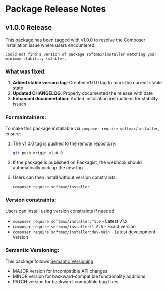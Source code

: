 # Package Release Notes

## v1.0.0 Release

This package has been tagged with v1.0.0 to resolve the Composer installation issue where users encountered:

```
Could not find a version of package softmax/installer matching your minimum-stability (stable).
```

### What was fixed:

1. **Added stable version tag**: Created v1.0.0 tag to mark the current stable state
2. **Updated CHANGELOG**: Properly documented the release with date
3. **Enhanced documentation**: Added installation instructions for stability issues

### For maintainers:

To make this package installable via `composer require softmax/installer`, ensure:

1. The v1.0.0 tag is pushed to the remote repository:
   ```bash
   git push origin v1.0.0
   ```

2. If the package is published on Packagist, the webhook should automatically pick up the new tag

3. Users can then install without version constraints:
   ```bash
   composer require softmax/installer
   ```

### Version constraints:

Users can install using version constraints if needed:
- `composer require softmax/installer:^1.0` - Latest v1.x
- `composer require softmax/installer:1.0.0` - Exact version
- `composer require softmax/installer:dev-main` - Latest development version

### Semantic Versioning:

This package follows [Semantic Versioning](https://semver.org/):
- MAJOR version for incompatible API changes
- MINOR version for backward-compatible functionality additions  
- PATCH version for backward-compatible bug fixes